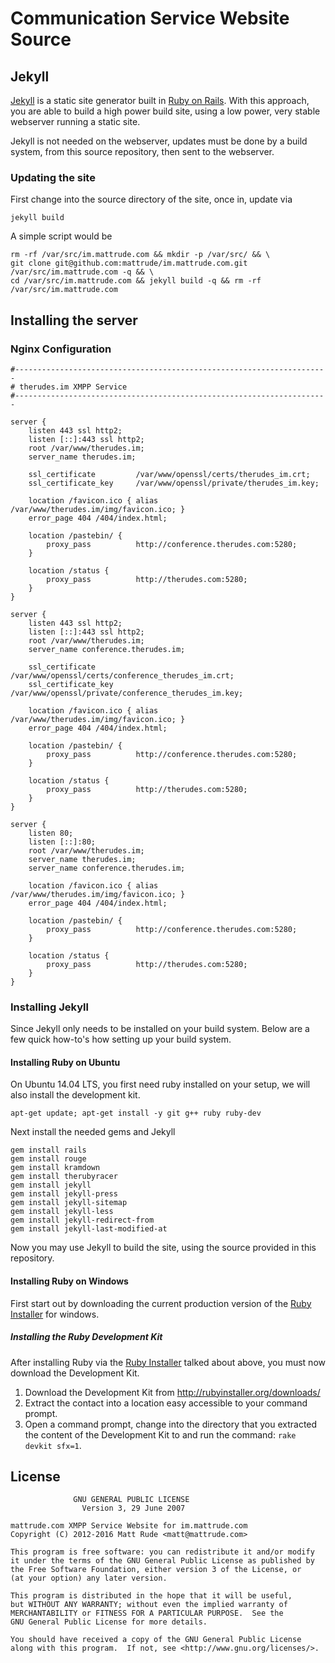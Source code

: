 # Communication Service Website Source

## Jekyll

[Jekyll](http://jekyllrb.com/) is a static site generator built in [Ruby on Rails](http://rubyonrails.org/). With this approach, you are able to build a high power build site, using a low power, very stable webserver running a static site.

Jekyll is not needed on the webserver, updates must be done by a build system, from this source repository, then sent to the webserver.

### Updating the site

First change into the source directory of the site, once in, update via

    jekyll build

A simple script would be

    rm -rf /var/src/im.mattrude.com && mkdir -p /var/src/ && \
    git clone git@github.com:mattrude/im.mattrude.com.git /var/src/im.mattrude.com -q && \
    cd /var/src/im.mattrude.com && jekyll build -q && rm -rf /var/src/im.mattrude.com

## Installing the server

### Nginx Configuration

    #----------------------------------------------------------------------
    # therudes.im XMPP Service
    #----------------------------------------------------------------------

    server {
        listen 443 ssl http2;
        listen [::]:443 ssl http2;
        root /var/www/therudes.im;
        server_name therudes.im;

        ssl_certificate         /var/www/openssl/certs/therudes_im.crt;
        ssl_certificate_key     /var/www/openssl/private/therudes_im.key;

        location /favicon.ico { alias /var/www/therudes.im/img/favicon.ico; }
        error_page 404 /404/index.html;

        location /pastebin/ {
            proxy_pass          http://conference.therudes.com:5280;
        }

        location /status {
            proxy_pass          http://therudes.com:5280;
        }
    }
     
    server {
        listen 443 ssl http2;
        listen [::]:443 ssl http2;
        root /var/www/therudes.im;
        server_name conference.therudes.im;

        ssl_certificate         /var/www/openssl/certs/conference_therudes_im.crt;
        ssl_certificate_key     /var/www/openssl/private/conference_therudes_im.key;

        location /favicon.ico { alias /var/www/therudes.im/img/favicon.ico; }
        error_page 404 /404/index.html;

        location /pastebin/ {
            proxy_pass          http://conference.therudes.com:5280;
        }

        location /status {
            proxy_pass          http://therudes.com:5280;
        }
    }
    
    server {
        listen 80;
        listen [::]:80;
        root /var/www/therudes.im;
        server_name therudes.im;
        server_name conference.therudes.im;

        location /favicon.ico { alias /var/www/therudes.im/img/favicon.ico; }
        error_page 404 /404/index.html;

        location /pastebin/ {
            proxy_pass          http://conference.therudes.com:5280;
        }

        location /status {
            proxy_pass          http://therudes.com:5280;
        }
    }

### Installing Jekyll
Since Jekyll only needs to be installed on your build system. Below are a few quick how-to's how setting up your build system.

#### Installing Ruby on Ubuntu
On Ubuntu 14.04 LTS, you first need ruby installed on your setup, we will also install the development kit.

    apt-get update; apt-get install -y git g++ ruby ruby-dev

Next install the needed gems and Jekyll

    gem install rails
    gem install rouge
    gem install kramdown
    gem install therubyracer
    gem install jekyll
    gem install jekyll-press
    gem install jekyll-sitemap
    gem install jekyll-less
    gem install jekyll-redirect-from
    gem install jekyll-last-modified-at

Now you may use Jekyll to build the site, using the source provided in this repository.

#### Installing Ruby on Windows
First start out by downloading the current production version of the [Ruby Installer](http://rubyinstaller.org/downloads/) for windows.

##### Installing the Ruby Development Kit
After installing Ruby via the [Ruby Installer](http://rubyinstaller.org/downloads/) talked about above, you must now download the Development Kit.

1. Download the Development Kit from http://rubyinstaller.org/downloads/
1. Extract the contact into a location easy accessible to your command prompt.
1. Open a command prompt, change into the directory that you extracted the content of the Development Kit to and run the command: `rake devkit sfx=1`.

## License

                  GNU GENERAL PUBLIC LICENSE
                    Version 3, 29 June 2007

    mattrude.com XMPP Service Website for im.mattrude.com
    Copyright (C) 2012-2016 Matt Rude <matt@mattrude.com>

    This program is free software: you can redistribute it and/or modify
    it under the terms of the GNU General Public License as published by
    the Free Software Foundation, either version 3 of the License, or
    (at your option) any later version.

    This program is distributed in the hope that it will be useful,
    but WITHOUT ANY WARRANTY; without even the implied warranty of
    MERCHANTABILITY or FITNESS FOR A PARTICULAR PURPOSE.  See the
    GNU General Public License for more details.

    You should have received a copy of the GNU General Public License
    along with this program.  If not, see <http://www.gnu.org/licenses/>.
